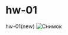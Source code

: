 # hw-01
hw-01(new)
![Снимок](https://user-images.githubusercontent.com/57445603/205497253-a0a4fec1-55e0-4f5e-831a-161eacdef23b.PNG)
